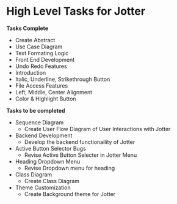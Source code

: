 # High Level Tasks for Jotter

**Tasks Complete**
- Create Abstract
- Use Case Diagram
- Text Formating Logic
- Front End Development
- Undo Redo Features
- Introduction
- Italic, Underline, Strikethrough Button
- File Access Features
- Left, Middle, Center Alignment
- Color & Highlight Button

**Tasks to be completed**
- Sequence Diagram
  - Create User Flow Diagram of User Interactions with Jotter
- Backend Development
  - Develop the backend functionaility of Jotter
- Active Button Selector Bugs
  - Revise Active Button Selecter in Jotter Menu
- Heading Dropdown Menu
  - Revise Dropdown menu for heading
- Class Diagram
  - Create Class Diagram
- Theme Customization
  - Create Background theme for Jotter